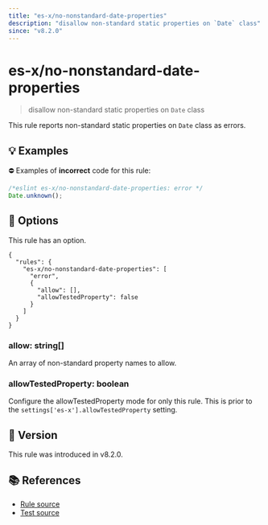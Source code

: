 ```yaml
---
title: "es-x/no-nonstandard-date-properties"
description: "disallow non-standard static properties on `Date` class"
since: "v8.2.0"
---
```


# es-x/no-nonstandard-date-properties
> disallow non-standard static properties on `Date` class

This rule reports non-standard static properties on `Date` class as errors.

## 💡 Examples

⛔ Examples of **incorrect** code for this rule:

<eslint-playground type="bad">

```js
/*eslint es-x/no-nonstandard-date-properties: error */
Date.unknown();
```

</eslint-playground>

## 🔧 Options

This rule has an option.

```jsonc
{
  "rules": {
    "es-x/no-nonstandard-date-properties": [
      "error",
      {
        "allow": [],
        "allowTestedProperty": false
      }
    ]
  }
}
```

### allow: string[]

An array of non-standard property names to allow.

### allowTestedProperty: boolean

Configure the allowTestedProperty mode for only this rule.
This is prior to the `settings['es-x'].allowTestedProperty` setting.

## 🚀 Version

This rule was introduced in v8.2.0.

## 📚 References

- [Rule source](https://github.com/eslint-community/eslint-plugin-es-x/blob/master/lib/rules/no-nonstandard-date-properties.js)
- [Test source](https://github.com/eslint-community/eslint-plugin-es-x/blob/master/tests/lib/rules/no-nonstandard-date-properties.js)
